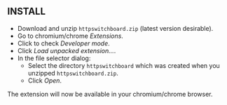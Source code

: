 ## INSTALL

- Download and unzip `httpswitchboard.zip` (latest version desirable).
- Go to chromium/chrome *Extensions*.
- Click to check *Developer mode*.
- Click *Load unpacked extension...*.
- In the file selector dialog:
    - Select the directory `httpswitchboard` which was created when you unzipped `httpswitchboard.zip`.
    - Click *Open*.

The extension will now be available in your chromium/chrome browser.

